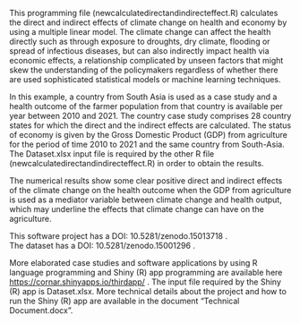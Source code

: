 This programming file (newcalculatedirectandindirecteffect.R) calculates the direct and indirect effects of climate change on health and economy by using a multiple linear model.   The climate change can affect the health directly such as through exposure to droughts, dry climate, flooding or spread of infectious diseases, but can also indirectly impact health via economic effects, a relationship complicated by unseen factors that might skew the understanding of the policymakers regardless of whether there are used sophisticated statistical models or machine learning techniques. 

In this example, a country from South Asia is used as a case study and a health outcome of the farmer population from that country is available per year between 2010 and 2021.  The country case study comprises 28 country states for which the direct and the indirect effects are calculated.   The status of economy is given by the Gross Domestic Product (GDP)  from agriculture for the period of time 2010 to 2021 and the same country from South-Asia.   The Dataset.xlsx input file is required by the other R file (newcalculatedirectandindirecteffect.R) in order to obtain the results.

The numerical results show some clear positive direct and indirect effects of the climate change on the health outcome when the GDP from agriculture is used as a mediator variable between climate change and health output, which may underline the effects that climate change can have on the agriculture.

This software project has a DOI: 10.5281/zenodo.15013718 .                                                                                                                                       
The dataset has a DOI: 10.5281/zenodo.15001296 .

More elaborated case studies and software applications by using R language programming and Shiny (R) app programming are available here https://cornar.shinyapps.io/thirdapp/ . The input file required by the Shiny (R) app is Dataset.xlsx.  More technical details about the project and how to run the Shiny (R) app are available in the document “Technical Document.docx”.
